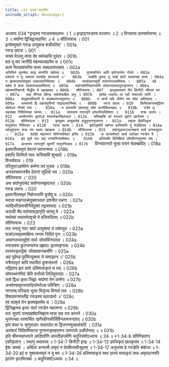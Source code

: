 ```yaml
---
title: ०३४ दास्य-समाप्तिः
unicode_script: devanagari

---
```



अध्यायः 034
*इन्द्रस्य गरुडसख्यलाभः ॥ 1 ॥ इन्द्राद्गरुडस्य वरलाभः ॥ 2 ॥ विनताया दास्यमोचनम् ॥ 3 ॥ सर्पाणां द्विजिह्वत्वप्राप्तिः ॥ 4 ॥
सौतिरुवाच ।	001  
इत्येवमुक्तो गरुडः प्रत्युवाच शचीपतिम्' ।	001a  
गरुड उवाच ।	001  
सख्यं मेऽस्तु त्वया देव यथेच्छसि पुरंदर ।	001b  
बलं तु मम जानीहि महच्चासह्यमेव च ॥	001c  
कामं नैतत्प्रशंसन्ति सन्तः स्वबलसंस्तवम् ।	002a  
`अनिमित्तं सुरश्रेष्ठ सद्यः प्राप्नोति गर्हणाम् ॥	002b  
गुणसंकीर्तनं चापि पृष्टेनान्येन गोपते ।	003a  
वक्तव्यं न तु वक्तव्यं स्वयमेव शतक्रतो ॥'	003b  
सखेति कृत्वा तु सखे पृष्टो वक्ष्याम्यहं त्वया ।	004a  
न ह्यात्मस्तवसंयुक्तं वक्तव्यमनिमित्ततः ॥	004b  
सपर्वतवनामुर्वीं ससागरजलामिमाम् ।	005a  
वहे पक्षेण वै शक्र त्वामप्यत्रावलम्बिनम् ॥	005b  
सर्वान्संपिण्डितान्वापि लोकान्सस्थाणुजङ्गमान् ।	006a  
वहेयमपरिश्रान्तो विद्धीदं मे महद्बलम् ॥	006b  
सौतिरुवाच ।	007  
इत्युक्तवचनं वीरं किरीटी श्रीमतां वरः ।	007a  
आह शौनक देवेन्द्रः सर्वलोकहितः प्रभुः ॥	007b  
एवमेव यथात्थ त्वं सर्वं संभाव्यते त्वयि ।	008a  
संगृह्यतामिदानीं मे सख्यमत्यन्तमुत्तमम् ॥	008b  
न कार्यं यदि सोमेन मम सोमः प्रदीयताम् ।	009a  
अस्मांस्ते हि प्रबाधेयुर्येभ्यो दद्याद्भवानिमम् ॥	009b  
गरुड उवाच ।	010  
किंचित्कारणमुद्दिश्य सोमोऽयं नीयते मया ।	010a  
न दास्यामि समापातुं सोमं कस्मैचिदप्यहम् ॥	010b  
यत्रेमं तु सहस्राक्ष निक्षिपेयमहं स्वयम् ।	011a  
त्वमादाय ततस्तृर्णं हरेथास्त्रिदिवेश्वर ॥	011b  
शक्र उवाच ।	012  
वाक्येनानेन तुष्टोऽहं यत्त्वयोक्तमिहाण्डज ।	012a  
यमिच्छसि वरं मत्तस्तं गृहाण खगोत्तम ॥	012b  
सौतिरुवाच ।	013  
इत्युक्तः प्रत्युवाचेदं कद्रूपुत्राननुस्मरन् ।	013a  
स्मृत्वा चैवोधिकृतं मातुर्दास्य निमित्ततः ॥	013b  
गरुड उवाच ।	014  
ईशोऽहमपि सर्वस्य करिष्यामि तु तेऽर्थिताम् ।	014a  
भवेयुर्भुजगाः शक्र मम भक्ष्या महाबलाः ॥	014b  
सौतिरुवाच ।	015  
तथेत्युक्त्वाऽन्वगच्छत्तं ततो दानवसूदनः ।	015a  
देवदेवं महात्मानं योगिनामीश्वरं हरिम् ॥	015b  
स चान्वमोदत्तं चार्थं यथोक्तं गरुडेन वै ।	016a  
इदं भूयो वचः प्राह भगवांस्त्रिदशेश्वरः ॥	016b  
हरिष्यामि विनिक्षिप्तं सोममित्यनुभाष्य तम् ।	017a  
आजगाम ततस्तूर्णं सुपर्णी मातुरन्तिकम् ॥	017b  
`विनयावनतो भूत्वा वचनं चेदमब्रवीत् ।	018a  
इदमानीतममृतं देवानां भवनान्मया ॥	018b  
प्रशाधि किमितो मातः करिष्यामि शुभव्रते ।	019a  
विनतोवाच ।	019  
परितुष्टाऽहमेतेन कर्मणा तव पुत्रक ॥	019b  
अजरश्चामरश्चैव देवानां सुप्रियो भव ।	020a  
सौतिरुवाच ।'	020  
अथ सर्पानुवाचेदं सर्वान्परमहृष्टवत् ।	020b  
गरुड उवाच ।	020  
इदमानीतममृतं निक्षेप्स्यामि कुशेषु वः ॥	020c  
स्नाता मङ्गलसंयुक्तास्ततः प्राश्नीत पन्नगाः ।	021a  
भवद्भिरिदमासीनैर्यदुक्तं तद्वचस्तदा ॥	021b  
अदासी चैव मातेयमद्यप्रभृति चास्तु मे ।	022a  
यथोक्तं भवतामेतद्वचो मे प्रतिपादितम् ॥	022b  
सौतिरुवाच ।	023  
ततः स्नातुं गताः सर्पाः प्रत्युक्त्वा तं तथेत्युत ।	023a  
शक्रोऽप्यमृतमाक्षिप्य जगाम त्रिदिवं पुनः ॥	023b  
अथागतास्तमुद्देशं सर्पाः सोमार्थिनस्तदा ।	024a  
स्नाताश्च कुतजप्याश्च प्रहृष्टाः कृतमङ्गलाः ॥	024b  
परस्परकृतद्वेषाः सोमप्राशनकर्मणि ।	025a  
अहं पूर्वमहं पूर्वमित्युक्त्वा ते समाद्रवन् ॥'	025b  
यत्रैतदमृतं चापि स्थापितं कुशसंस्तरे ।	026a  
तद्विज्ञाय हृतं सर्पाः प्रतिमायाकृतं च तत् ॥	026b  
सोमस्थानमिदं चेति दर्भांस्ते लिलिहुस्तदा ।	027a  
ततो द्विधा कृता जिह्वाः सर्पाणां तेन कर्मणा ॥	027b  
अभवंश्चामृतस्पर्शाद्दर्भास्तेऽथ पवित्रिणः ।	028a  
नागाश्च वञ्चिता भूत्वा विसृज्य विनतां ततः ।	028b  
विषादमगमंस्तीव्रं गरुडस्य बलात्प्रभो ॥'	028c  
एवं तदमृतं तेन हृतमाहृतमेव च ।	029a  
द्विजिह्वाश्च कृताः सर्पा गरुडेन महात्मना ॥	029b  
ततः सुपर्णः परमप्रहर्षवान्विहृत्य मात्रा सह तत्र कानने ।	030a  
भुजंगभक्षः परमार्चितः खगैरहीनकीर्तिर्विनतामनन्दयत् ॥	030b  
इमां कथां यः शृणुयान्नरः सदापठेत वा द्विजगणमुख्यसंसदि ।	031a  
असंशयं त्रिदिवमियात्स पुण्यभाङ्महात्मनः पतगपतेः प्रकीर्तनात् ॥ ॥	031b  
इति श्रीमन्महाभारते आदिपर्वणि आस्तीकपर्वणि चतुस्त्रिंशोऽध्यायः ॥ 34 ॥
*1-34-6 संपिण्डितान् एकीकृतान् । स्थाणु स्थावरम् ॥ 1-34-7 किरीटी इन्द्रः ॥ 1-34-13 उपधिकृतं छलकृतम् ॥ 1-34-14 ईशः समर्थः । अर्थितां अन्यस्मै अमृतं न देयमित्यर्थेप्सुताम् ॥ 1-34-17 अनुभाष्य हे गरुडेति संबोध्य ॥ 1-34-20 इदं वः युष्माकममृतं न तु मम ॥ 1-34-26 प्रतिमायाकृतं यथा दास्यं मायाकृतं तथा अमृतदानमपि इतरेण कृतमित्यर्थः ॥ चतुस्त्रिंशोऽध्यायः ॥ 34 ॥